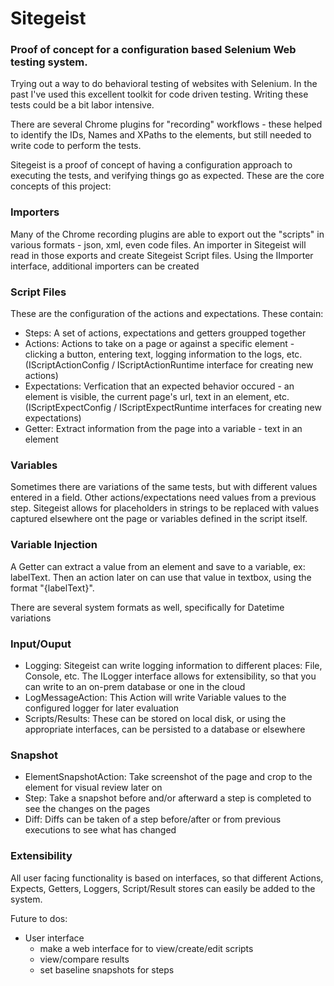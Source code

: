 # Sitegeist
### Proof of concept for a configuration based Selenium Web testing system.

Trying out a way to do behavioral testing of websites with Selenium. In the past I've used this excellent toolkit for code driven testing. Writing these tests could be a bit labor intensive. 

There are several Chrome plugins for "recording" workflows - these helped to identify the IDs, Names and XPaths to the elements, but still needed to write code to perform the tests.

Sitegeist is a proof of concept of having a configuration approach to executing the tests, and verifying things go as expected. These are the core concepts of this project:

### Importers 
Many of the Chrome recording plugins are able to export out the "scripts" in various formats - json, xml, even code files. An importer in Sitegeist will read in those exports and create Sitegeist Script files. Using the IImporter interface, additional importers can be created

### Script Files
These are the configuration of the actions and expectations. These contain:
- Steps: A set of actions, expectations and getters groupped together
- Actions: Actions to take on a page or against a specific element - clicking a button, entering text, logging information to the logs, etc. (IScriptActionConfig / IScriptActionRuntime interface for creating new actions)
- Expectations: Verfication that an expected behavior occured - an element is visible, the current page's url, text in an element, etc. (IScriptExpectConfig / IScriptExpectRuntime interfaces for creating new expectations)
- Getter: Extract information from the page into a variable - text in an element

### Variables 
Sometimes there are variations of the same tests, but with different values entered in a field. Other actions/expectations need values from a previous step. Sitegeist allows for placeholders in strings to be replaced with values captured elsewhere ont the page or variables defined in the script itself. 

### Variable Injection
A Getter can extract a value from an element and save to a variable, ex: labelText. Then an action later on can use that value in textbox, using the format "{labelText}".

There are several system formats as well, specifically for Datetime variations 

### Input/Ouput
- Logging: Sitegeist can write logging information to different places: File, Console, etc. The ILogger interface allows for extensibility, so that you can write to an on-prem database or one in the cloud
- LogMessageAction: This Action will write Variable values to the configured logger for later evaluation
- Scripts/Results: These can be stored on local disk, or using the appropriate interfaces, can be persisted to a database or elsewhere

### Snapshot
- ElementSnapshotAction: Take screenshot of the page and crop to the element for visual review later on
- Step: Take a snapshot before and/or afterward a step is completed to see the changes on the pages
- Diff: Diffs can be taken of a step before/after or from previous executions to see what has changed

### Extensibility
All user facing functionality is based on interfaces, so that different Actions, Expects, Getters, Loggers, Script/Result stores can easily be added to the system.

Future to dos:
- User interface 
  - make a web interface for to view/create/edit scripts 
  - view/compare results 
  - set baseline snapshots for steps
